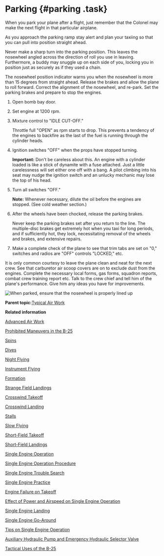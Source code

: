 # Parking {#parking .task}

When you park your plane after a flight, just remember that the Colonel may make the next flight in that particular airplane.

As you approach the parking ramp stay alert and plan your taxiing so that you can pull into position straight ahead.

Never make a sharp turn into the parking position. This leaves the nosewheel angled across the direction of roll you use in leaving. Furthermore, a buddy may snuggle up on each side of you, locking you in position just as securely as if they used a chain.

The nosewheel position indicator warns you when the nosewheel is more than 15 degrees from straight ahead. Release the brakes and allow the plane to roll forward. Correct the alignment of the nosewheel, and re-park. Set the parking brakes and prepare to stop the engines.

1.  Open bomb bay door.

2.  Set engine at 1200 rpm.

3.  Mixture control to "IDLE CUT-OFF."

    Throttle full "OPEN" as rpm starts to drop. This prevents a tendency of the engines to backfire as the last of the fuel is running through the cylinder heads.

4.  Ignition switches "OFF" when the props have stopped turning.

    **Important:** Don't be careless about this. An engine with a cylinder loaded is like a stick of dynamite with a fuse attached. Just a little carelessness will set either one off with a bang. A pilot climbing into his seat may nudge the ignition switch and an unlucky mechanic may lose the top of his head.

5.  Turn all switches "OFF."

    **Note:** Whenever necessary, dilute the oil before the engines are stopped. \(See cold weather section.\)

6.  After the wheels have been chocked, release the parking brakes.

    Never keep the parking brakes set after you return to the line. The multiple-disc brakes get extremely hot when you taxi for long periods, and if sufficiently hot, they lock, necessitating removal of the wheels and brakes, and extensive repairs.

7.  Make a complete check of the plane to see that trim tabs are set on "0," switches and radios are "OFF" controls "LOCKED," etc.


It is only common courtesy to leave the plane clean and neat for the next crew. See that carburetor air scoop covers are on to exclude dust from the engines. Complete the necessary local forms, gas forms, squadron reports, combat crew training report etc. Talk to the crew chief and tell him of the plane's performance. Give him any ideas you have for improvements.

![When parked, ensure that the nosewheel is properly lined up](../images/parking.png "Parking complete - nosewheel properly lined up")

**Parent topic:**[Typical Air Work](../topics/typical_air_work.md)

**Related information**  


[Advanced Air Work](../topics/advanced_air_work.md)

[Prohibited Maneuvers in the B-25](../topics/prohibited_maneuvers_in_the_b_25.md)

[Spins](../topics/spins.md)

[Dives](../topics/dives.md)

[Night Flying](../topics/night_flying.md)

[Instrument Flying](../topics/instrument_flying.md)

[Formation](../topics/formation.md)

[Strange Field Landings](../topics/strange_field_landings.md)

[Crosswind Takeoff](../topics/crosswind_takeoff.md)

[Crosswind Landing](../topics/crosswind_landing.md)

[Stalls](../topics/stalls.md)

[Slow Flying](../topics/slow_flying.md)

[Short-Field Takeoff](../topics/short_field_takeoff.md)

[Short-Field Landings](../topics/short_field_landings.md)

[Single Engine Operation](../topics/single_engine_operation.md)

[Single Engine Operation Procedure](../topics/single_engine_operation_procedure.md)

[Single Engine Trouble Search](../topics/single_engine_trouble_search.md)

[Single Engine Practice](../topics/single_engine_practice.md)

[Engine Failure on Takeoff](../topics/engine_failure_on_takeoff.md)

[Effect of Power and Airspeed on Single Engine Operation](../topics/effect_of_power_and_airspeed_on_single_engine_operation.md)

[Single Engine Landing](../topics/single_engine_landing.md)

[Single Engine Go-Around](../topics/single_engine_go_around.md)

[Tips on Single Engine Operation](../topics/tips_on_single_engine_operation.md)

[Auxiliary Hydraulic Pump and Emergency Hydraulic Selector Valve](../topics/auxiliary_hydraulic_pump_and_emergency_hydraulic_selector_valve.md)

[Tactical Uses of the B-25](../topics/tactical_uses_of_the_b_25.md)

